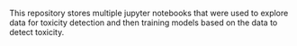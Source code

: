This repository stores multiple jupyter notebooks that were used to explore data for toxicity detection and then training models based on the data to detect toxicity.
